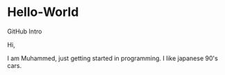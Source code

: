 # Hello-World
GitHub Intro

Hi,

I am Muhammed, just getting started in programming.
I like japanese 90's cars.
